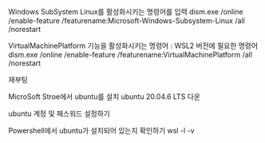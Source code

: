 Windows SubSystem Linux를 활성화시키는 명령어를 입력
dism.exe /online /enable-feature /featurename:Microsoft-Windows-Subsystem-Linux /all /norestart

VirtualMachinePlatform 기능을 활성화시키는 명령어 : WSL2 버전에 필요한 명령어
dism.exe /online /enable-feature /featurename:VirtualMachinePlatform /all /norestart

재부팅

MicroSoft Stroe에서 ubuntu를 설치
ubuntu 20.04.6 LTS 다운

ubuntu 계정 및 패스워드 설정하기

Powershell에서 ubuntu가 설치되어 있는지 확인하기
wsl -l -v